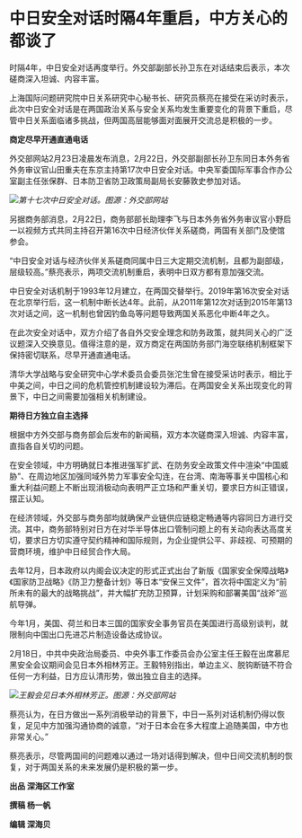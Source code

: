 # 中日安全对话时隔4年重启，中方关心的都谈了

时隔4年，中日安全对话再度举行。外交部副部长孙卫东在对话结束后表示，本次磋商深入坦诚、内容丰富。

上海国际问题研究院中日关系研究中心秘书长、研究员蔡亮在接受在采访时表示，此次中日安全对话是在两国政治关系与安全关系均发生重要变化的背景下重启，尽管中日关系面临诸多挑战，但两国高层能够面对面展开交流总是积极的一步。

**商定尽早开通直通电话**

外交部网站2月23日凌晨发布消息，2月22日，外交部副部长孙卫东同日本外务省外务审议官山田重夫在东京主持第17次中日安全对话。中央军委国际军事合作办公室副主任张保群、日本防卫省防卫政策局副局长安藤敦史参加对话。

![](https://inews.gtimg.com/om_bt/O-xvjyC_0Ma-EXvqEQ9YgyneOe93klGSaps9E9nkTZihAAA/1000)_第十七次中日安全对话。图源：外交部网站_

另据商务部消息，2月22日，商务部部长助理李飞与日本外务省外务审议官小野启一以视频方式共同主持召开第16次中日经济伙伴关系磋商，两国有关部门及使馆参会。

“中日安全对话与经济伙伴关系磋商同属中日三大定期交流机制，且都为副部级，层级较高。”蔡亮表示，两项交流机制重启，表明中日双方都有意加强交流。

中日安全对话机制于1993年12月建立，在两国交替举行。2019年第16次安全对话在北京举行后，这一机制中断长达4年。此前，从2011年第12次对话到2015年第13次对话之间，这一机制也曾因钓鱼岛等问题导致两国关系恶化中断4年之久。

在此次安全对话中，双方介绍了各自外交安全理念和防务政策，就共同关心的广泛议题深入交换意见。值得注意的是，双方商定在两国防务部门海空联络机制框架下保持密切联系，尽早开通直通电话。

清华大学战略与安全研究中心学术委员会委员张沱生曾在接受采访时表示，相比于中美之间，中日之间的危机管控机制建设较为滞后。在两国安全关系出现变化的背景下，中日之间需要加强相关机制建设。

**期待日方独立自主选择**

根据中方外交部与商务部会后发布的新闻稿，双方本次磋商深入坦诚、内容丰富，直指各自关切的问题。

在安全领域，中方明确就日本推进强军扩武、在防务安全政策文件中渲染“中国威胁”、在周边地区加强同域外势力军事安全勾连，在台湾、南海等事关中国核心和重大利益问题上不断出现消极动向表明严正立场和严重关切，要求日方纠正错误，摆正认知。

在经济领域，外交部与商务部均就确保产业链供应链稳定畅通等内容同日方进行交流。其中，商务部特别对日方在对华半导体出口管制问题上的有关动向表达高度关切，要求日方切实遵守契约精神和国际规则，为企业提供公平、非歧视、可预期的营商环境，维护中日经贸合作大局。

去年12月，日本政府以内阁会议决定的形式正式出台了新版《国家安全保障战略》《国家防卫战略》《防卫力整备计划》等日本“安保三文件”，首次将中国定义为“前所未有的最大的战略挑战”，并大幅扩充防卫预算，计划采购和部署美国“战斧”巡航导弹。

今年1月，美国、荷兰和日本三国的国家安全事务官员在美国进行高级别谈判，就限制向中国出口先进芯片制造设备达成协议。

2月18日，中共中央政治局委员、中央外事工作委员会办公室主任王毅在出席慕尼黑安全会议期间会见日本外相林芳正。王毅特别指出，单边主义、脱钩断链不符合任何一方利益，日方应认清形势，做出独立自主的选择。

![](https://inews.gtimg.com/om_bt/OzonX6gayg2vTZ3pnwvNDWAZnjgqBIn5d9H9Gfj2s_1dcAA/1000)_王毅会见日本外相林芳正。图源：外交部网站_

蔡亮认为，在日方做出一系列消极举动的背景下，中日一系列对话机制仍得以恢复，足见中方加强沟通协商的诚意，“对于日本会在多大程度上追随美国，中方也非常关心。”

蔡亮表示，尽管两国间的问题难以通过一场对话得到解决，但中日间交流机制的恢复，对于两国关系的未来发展仍是积极的第一步。

**出品 深海区工作室**

**撰稿 杨一帆**

**编辑 深海贝**

